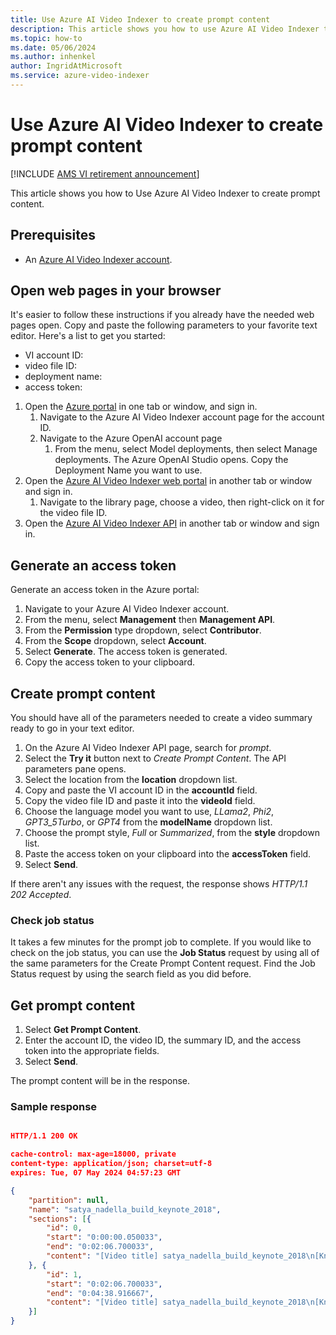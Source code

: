 ```yaml
---
title: Use Azure AI Video Indexer to create prompt content 
description: This article shows you how to use Azure AI Video Indexer to create prompt content. 
ms.topic: how-to
ms.date: 05/06/2024
ms.author: inhenkel
author: IngridAtMicrosoft
ms.service: azure-video-indexer
---
```


# Use Azure AI Video Indexer to create prompt content

[!INCLUDE [AMS VI retirement announcement](./includes/important-ams-retirement-avi-announcement.md)]

This article shows you how to Use Azure AI Video Indexer to create prompt content.

## Prerequisites

- An [Azure AI Video Indexer account](/azure/azure-video-indexer/create-account?tabs=portal).

## Open web pages in your browser

It's easier to follow these instructions if you already have the needed web pages open. Copy and paste the following parameters to your favorite text editor. Here's a list to get you started:

- VI account ID:
- video file ID: 
- deployment name:
- access token:

1. Open the [Azure portal](https://portal.azure.com) in one tab or window, and sign in.
    1. Navigate to the Azure AI Video Indexer account page for the account ID.
    1. Navigate to the Azure OpenAI account page
        1. From the menu, select Model deployments, then select Manage deployments. The Azure OpenAI Studio opens. Copy the Deployment Name you want to use. 
1. Open the [Azure AI Video Indexer web portal](https://www.videoindexer.ai) in another tab or window and sign in.
    1. Navigate to the library page, choose a video, then right-click on it for the video file ID.
1. Open the [Azure AI Video Indexer API](https://api-portal.videoindexer.ai/) in another tab or window and sign in.

## Generate an access token

Generate an access token in the Azure portal:

1. Navigate to your Azure AI Video Indexer account.
1. From the menu, select **Management** then **Management API**.
1. From the **Permission** type dropdown, select **Contributor**.
1. From the **Scope** dropdown, select **Account**.
1. Select **Generate**. The access token is generated.
1. Copy the access token to your clipboard.

## Create prompt content

You should have all of the parameters needed to create a video summary ready to go in your text editor.

1. On the Azure AI Video Indexer API page, search for *prompt*. 
1. Select the **Try it** button next to *Create Prompt Content*. The API parameters pane opens.
1. Select the location from the **location** dropdown list.
1. Copy and paste the VI account ID in the **accountId** field.
1. Copy the video file ID and paste it into the **videoId** field.
1. Choose the language model you want to use, *LLama2*, *Phi2*, *GPT3_5Turbo*, or *GPT4* from the **modelName** dropdown list.
1. Choose the prompt style, *Full* or *Summarized*, from the **style** dropdown list.
1. Paste the access token on your clipboard into the **accessToken** field.
1. Select **Send**.

If there aren't any issues with the request, the response shows *HTTP/1.1 202 Accepted*.

### Check job status

It takes a few minutes for the prompt job to complete. If you would like to check on the job status, you can use the **Job Status** request by using all of the same parameters for the Create Prompt Content request. Find the Job Status request by using the search field as you did before.

## Get prompt content

1. Select **Get Prompt Content**.
1. Enter the account ID, the video ID, the summary ID, and the access token into the appropriate fields.
1. Select **Send**.

The prompt content will be in the response.

### Sample response

```json

HTTP/1.1 200 OK

cache-control: max-age=18000, private
content-type: application/json; charset=utf-8
expires: Tue, 07 May 2024 04:57:23 GMT

{
    "partition": null,
    "name": "satya_nadella_build_keynote_2018",
    "sections": [{
        "id": 0,
        "start": "0:00:00.050033",
        "end": "0:02:06.700033",
        "content": "[Video title] satya_nadella_build_keynote_2018\n[Known people] Satya Nadella\n[Visual labels] indoor, audience, clothing, person, presentation, human face, man, wall, footwear, glasses, auditorium, microphone\n[OCR] Satya, Nadella, 0:01 / 4:59, Nadel, 8-8, Microsoft, oft, Satya Nadella, Chief Executive Officer, Micr, Microsoft Build, Opportunity & Responsibility, Mi, Micros, croso\n[Transcript] Please welcome Satya Nadella.\nGood morning and welcome to Bill 2018.\nWelcome to Seattle.\nIt's fantastic to see you all back here.\nYou know, this morning I got up and I was reading the news and I hear Bill Gates is talking about stock and he's talking about the Apple stock.\nAnd I said, wow, in the 30 years that at least I've known Bill, I've never seen him talk about stock.\nBut today must be a new day for sure when you hear Bill talk about Apple stock.\nSo that's the new Microsoft for you.\nYou know last year we talked about opportunity and responsibility and both those topics have been so far amplified.\nIt's unimaginable.\nIn fact, for the first time here, last year is when I started talking about the Intelligent Edge, and 12 months after it's everywhere.\nIn fact, at this conference it's going to be something that we will unpack in great detail.\nThe platform advances are pretty amazing, but most importantly, it's the developers who are pushing these platform advances.\nSo to see the Intelligent edge go from some sort of a conceptual frame to this real thing that's shaping the cloud is stunning."
    }, {
        "id": 1,
        "start": "0:02:06.700033",
        "end": "0:04:38.916667",
        "content": "[Video title] satya_nadella_build_keynote_2018\n[Known people] Satya Nadella\n[Detected objects] car\n[Visual labels] indoor, audience, clothing, person, presentation, human face, man, footwear, glasses, outdoor\n[OCR] Microsoft, Opportunity & Responsibility, ponsibility, ros, SPEA., 4:03 / 4:59\n[Transcript] Last year, we also talked about this notion of responsibility and that none of us wanted to see a future that Huxley imagined or Orville imagined, and that's now become a mainstream topic of discussion.\nAnd so I was thinking about the historical parallels, where there was this much change, this kind of opportunity, this kind of tumultuous discussion.\nAnd I was reminded of a book that I read maybe three years ago by Robert Gordon, The Rise and Fall of American Productivity or American Growth.\nAnd in there he in fact talks about the industrial revolution and even contrasts it with the digital revolution.\nHe gives Peace C credit for the last time digital technology showed up in our productivity stats, which is nice.\nBut in general he sort of talks about what an amazing revolution the industrial revolution was in terms of its broad sectoral impact and productivity and growth.\nThis is a picture of New York City probably 1905, I'm told.\nFlat iron building and what you see is horse carriages.\nAnd if you go to the next picture, this is 20 years after and you see all the artefacts of the industrial revolution and it's diffusion.\nYou see the automobiles.\nThese buildings now are beginning to have sewage systems, drainage, air conditioning is coming, Radios, telephones, high rises.\nIt's pretty amazing."
    }]
}

```
